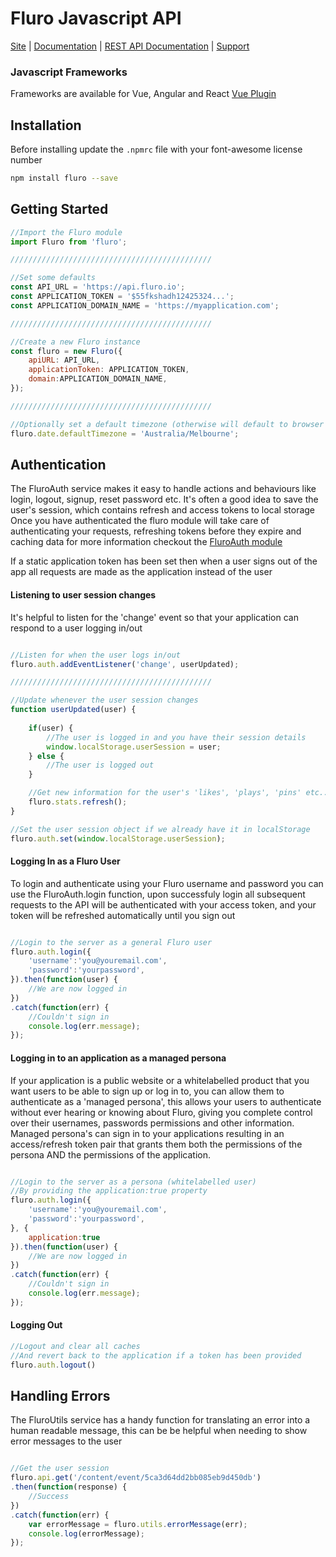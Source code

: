 


# Fluro Javascript API

[Site](https://fluro.io) |
[Documentation](https://fluro-developers.github.io/fluro/) |
[REST API Documentation](https://developer.fluro.io) |
[Support](https://support.fluro.io)

### Javascript Frameworks
Frameworks are available for Vue, Angular and React
[Vue Plugin](https://www.npmjs.com/package/fluro-vue)


## Installation

Before installing update the `.npmrc` file with your font-awesome license number
```bash
npm install fluro --save
```


## Getting Started

```js
//Import the Fluro module
import Fluro from 'fluro';

/////////////////////////////////////////////

//Set some defaults 
const API_URL = 'https://api.fluro.io';
const APPLICATION_TOKEN = '$55fkshadh12425324...';
const APPLICATION_DOMAIN_NAME = 'https://myapplication.com'; 

/////////////////////////////////////////////

//Create a new Fluro instance
const fluro = new Fluro({
    apiURL: API_URL,
    applicationToken: APPLICATION_TOKEN,
    domain:APPLICATION_DOMAIN_NAME,
});

/////////////////////////////////////////////

//Optionally set a default timezone (otherwise will default to browser clock timezone)
fluro.date.defaultTimezone = 'Australia/Melbourne';

```


## Authentication
The FluroAuth service makes it easy to handle actions and behaviours like login, logout, signup, reset password etc.
It's often a good idea to save the user's session, which contains refresh and access tokens to local storage
Once you have authenticated the fluro module will take care of authenticating your requests, refreshing tokens before they expire and caching data
for more information checkout the [FluroAuth module](https://fluro-developers.github.io/fluro/FluroAuth.html)

If a static application token has been set then when a user signs out of the app all requests are made as the application instead of the user


#### Listening to user session changes
It's helpful to listen for the 'change' event so that your application can respond to a user logging in/out

```js

//Listen for when the user logs in/out
fluro.auth.addEventListener('change', userUpdated);

/////////////////////////////////////////////

//Update whenever the user session changes
function userUpdated(user) {
    
    if(user) {
    	//The user is logged in and you have their session details
    	window.localStorage.userSession = user;
    } else {
    	//The user is logged out
    }

    //Get new information for the user's 'likes', 'plays', 'pins' etc..
    fluro.stats.refresh();
}

//Set the user session object if we already have it in localStorage
fluro.auth.set(window.localStorage.userSession);


```

#### Logging In as a Fluro User
To login and authenticate using your Fluro username and password
you can use the FluroAuth.login function, upon successfuly login all subsequent requests to the API will
be authenticated with your access token, and your token will be refreshed automatically until you sign out

```js

//Login to the server as a general Fluro user
fluro.auth.login({
	'username':'you@youremail.com',
	'password':'yourpassword',
}).then(function(user) {
	//We are now logged in
})
.catch(function(err) {
	//Couldn't sign in
	console.log(err.message);
});
```

#### Logging in to an application as a managed persona
If your application is a public website or a whitelabelled product that you want users to be able to 
sign up or log in to, you can allow them to authenticate as a 'managed persona', this allows your users
to authenticate without ever hearing or knowing about Fluro, giving you complete control over their usernames, passwords
permissions and other information. Managed persona's can sign in to your applications resulting in an access/refresh token pair
that grants them both the permissions of the persona AND the permissions of the application.

```js

//Login to the server as a persona (whitelabelled user)
//By providing the application:true property
fluro.auth.login({
	'username':'you@youremail.com',
	'password':'yourpassword',
}, {
	application:true
}).then(function(user) {
	//We are now logged in
})
.catch(function(err) {
	//Couldn't sign in
	console.log(err.message);
});

```

#### Logging Out

```js
//Logout and clear all caches
//And revert back to the application if a token has been provided
fluro.auth.logout()
```


## Handling Errors
The FluroUtils service has a handy function for translating an error into a human readable message, this can be 
be helpful when needing to show error messages to the user
```js

//Get the user session
fluro.api.get('/content/event/5ca3d64dd2bb085eb9d450db')
.then(function(response) {
	//Success
})
.catch(function(err) {
	var errorMessage = fluro.utils.errorMessage(err);
	console.log(errorMessage);
});




```
